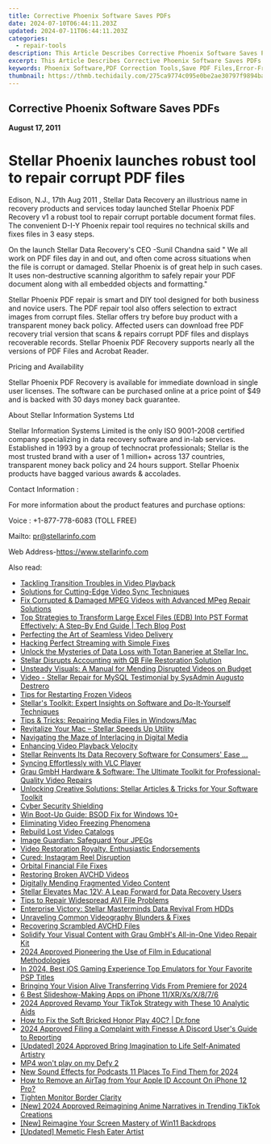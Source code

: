 ```yaml
---
title: Corrective Phoenix Software Saves PDFs
date: 2024-07-10T06:44:11.203Z
updated: 2024-07-11T06:44:11.203Z
categories:
  - repair-tools
description: This Article Describes Corrective Phoenix Software Saves PDFs
excerpt: This Article Describes Corrective Phoenix Software Saves PDFs
keywords: Phoenix Software,PDF Correction Tools,Save PDF Files,Error-Free PDF Editing,PDF Optimization Software,Phoenix PDF Repair,Affordable PDF Correction Software
thumbnail: https://thmb.techidaily.com/275ca9774c095e0be2ae30797f9894bae65deae9ea5691cd95cdc33842a228b1.jpg
---
```


## Corrective Phoenix Software Saves PDFs

**August 17, 2011**

# **Stellar Phoenix launches robust tool to repair corrupt PDF files**

Edison, N.J., 17th Aug 2011 , Stellar Data Recovery an illustrious name in recovery products and services today launched Stellar Phoenix PDF Recovery v1 a robust tool to repair corrupt portable document format files. The convenient D-I-Y Phoenix repair tool requires no technical skills and fixes files in 3 easy steps.

 On the launch Stellar Data Recovery's CEO -Sunil Chandna said " We all work on PDF files day in and out, and often come across situations when the file is corrupt or damaged. Stellar Phoenix is of great help in such cases. It uses non-destructive scanning algorithm to safely repair your PDF document along with all embedded objects and formatting."

 Stellar Phoenix PDF repair is smart and DIY tool designed for both business and novice users. The PDF repair tool also offers selection to extract images from corrupt files. Stellar offers try before buy product with a transparent money back policy. Affected users can download free PDF recovery trial version that scans & repairs corrupt PDF files and displays recoverable records. Stellar Phoenix PDF Recovery supports nearly all the versions of PDF Files and Acrobat Reader.

Pricing and Availability

 Stellar Phoenix PDF Recovery is available for immediate download in single user licenses. The software can be purchased online at a price point of $49 and is backed with 30 days money back guarantee.

About Stellar Information Systems Ltd

 Stellar Information Systems Limited is the only ISO 9001-2008 certified company specializing in data recovery software and in-lab services. Established in 1993 by a group of technocrat professionals; Stellar is the most trusted brand with a user of 1 million+ across 137 countries, transparent money back policy and 24 hours support. Stellar Phoenix products have bagged various awards & accolades.

Contact Information :

 For more information about the product features and purchase options:

 Voice : +1-877-778-6083 (TOLL FREE)

Mailto: <pr@stellarinfo.com>

 Web Address-<https://www.stellarinfo.com>


<ins class="adsbygoogle"
     style="display:block"
     data-ad-format="autorelaxed"
     data-ad-client="ca-pub-7571918770474297"
     data-ad-slot="1223367746"></ins>



<ins class="adsbygoogle"
     style="display:block"
     data-ad-client="ca-pub-7571918770474297"
     data-ad-slot="8358498916"
     data-ad-format="auto"
     data-full-width-responsive="true"></ins>

<span class="atpl-alsoreadstyle">Also read:</span>
<div><ul>
<li><a href="https://data-wizards.techidaily.com/tackling-transition-troubles-in-video-playback/"><u>Tackling Transition Troubles in Video Playback</u></a></li>
<li><a href="https://data-wizards.techidaily.com/solutions-for-cutting-edge-video-sync-techniques/"><u>Solutions for Cutting-Edge Video Sync Techniques</u></a></li>
<li><a href="https://data-wizards.techidaily.com/fix-corrupted-and-damaged-mpeg-videos-with-advanced-mpeg-repair-solutions/"><u>Fix Corrupted & Damaged MPEG Videos with Advanced MPeg Repair Solutions</u></a></li>
<li><a href="https://data-wizards.techidaily.com/top-strategies-to-transform-large-excel-files-edb-into-pst-format-effectively-a-step-by-end-guide-tech-blog-post/"><u>Top Strategies to Transform Large Excel Files (EDB) Into PST Format Effectively: A Step-By End Guide | Tech Blog Post</u></a></li>
<li><a href="https://data-wizards.techidaily.com/perfecting-the-art-of-seamless-video-delivery/"><u>Perfecting the Art of Seamless Video Delivery</u></a></li>
<li><a href="https://data-wizards.techidaily.com/hacking-perfect-streaming-with-simple-fixes/"><u>Hacking Perfect Streaming with Simple Fixes</u></a></li>
<li><a href="https://data-wizards.techidaily.com/unlock-the-mysteries-of-data-loss-with-totan-banerjee-at-stellar-inc/"><u>Unlock the Mysteries of Data Loss with Totan Banerjee at Stellar Inc.</u></a></li>
<li><a href="https://data-wizards.techidaily.com/stellar-disrupts-accounting-with-qb-file-restoration-solution/"><u>Stellar Disrupts Accounting with QB File Restoration Solution</u></a></li>
<li><a href="https://data-wizards.techidaily.com/unsteady-visuals-a-manual-for-mending-disrupted-videos-on-budget/"><u>Unsteady Visuals: A Manual for Mending Disrupted Videos on Budget</u></a></li>
<li><a href="https://data-wizards.techidaily.com/video-stellar-repair-for-mysql-testimonial-by-sysadmin-augusto-destrero/"><u>Video - Stellar Repair for MySQL Testimonial by SysAdmin Augusto Destrero</u></a></li>
<li><a href="https://data-wizards.techidaily.com/tips-for-restarting-frozen-videos/"><u>Tips for Restarting Frozen Videos</u></a></li>
<li><a href="https://data-wizards.techidaily.com/stellars-toolkit-expert-insights-on-software-and-do-it-yourself-techniques/"><u>Stellar's Toolkit: Expert Insights on Software and Do-It-Yourself Techniques</u></a></li>
<li><a href="https://data-wizards.techidaily.com/tips-and-tricks-repairing-media-files-in-windowsmac/"><u>Tips & Tricks: Repairing Media Files in Windows/Mac</u></a></li>
<li><a href="https://data-wizards.techidaily.com/revitalize-your-mac-stellar-speeds-up-utility/"><u>Revitalize Your Mac – Stellar Speeds Up Utility</u></a></li>
<li><a href="https://data-wizards.techidaily.com/navigating-the-maze-of-interlacing-in-digital-media/"><u>Navigating the Maze of Interlacing in Digital Media</u></a></li>
<li><a href="https://data-wizards.techidaily.com/enhancing-video-playback-velocity/"><u>Enhancing Video Playback Velocity</u></a></li>
<li><a href="https://data-wizards.techidaily.com/stellar-reinvents-its-data-recovery-software-for-consumers-ease/"><u>Stellar Reinvents Its Data Recovery Software for Consumers' Ease ...</u></a></li>
<li><a href="https://data-wizards.techidaily.com/syncing-effortlessly-with-vlc-player/"><u>Syncing Effortlessly with VLC Player</u></a></li>
<li><a href="https://data-wizards.techidaily.com/grau-gmbh-hardware-and-software-the-ultimate-toolkit-for-professional-quality-video-repairs/"><u>Grau GmbH Hardware & Software: The Ultimate Toolkit for Professional-Quality Video Repairs</u></a></li>
<li><a href="https://data-wizards.techidaily.com/unlocking-creative-solutions-stellar-articles-and-tricks-for-your-software-toolkit/"><u>Unlocking Creative Solutions: Stellar Articles & Tricks for Your Software Toolkit</u></a></li>
<li><a href="https://data-wizards.techidaily.com/cyber-security-shielding/"><u>Cyber Security Shielding</u></a></li>
<li><a href="https://data-wizards.techidaily.com/win-boot-up-guide-bsod-fix-for-windows-10plus/"><u>Win Boot-Up Guide: BSOD Fix for Windows 10+</u></a></li>
<li><a href="https://data-wizards.techidaily.com/eliminating-video-freezing-phenomena/"><u>Eliminating Video Freezing Phenomena</u></a></li>
<li><a href="https://data-wizards.techidaily.com/rebuild-lost-video-catalogs/"><u>Rebuild Lost Video Catalogs</u></a></li>
<li><a href="https://data-wizards.techidaily.com/image-guardian-safeguard-your-jpegs/"><u>Image Guardian: Safeguard Your JPEGs</u></a></li>
<li><a href="https://data-wizards.techidaily.com/video-restoration-royalty-enthusiastic-endorsements/"><u>Video Restoration Royalty, Enthusiastic Endorsements</u></a></li>
<li><a href="https://data-wizards.techidaily.com/cured-instagram-reel-disruption/"><u>Cured: Instagram Reel Disruption</u></a></li>
<li><a href="https://data-wizards.techidaily.com/orbital-financial-file-fixes/"><u>Orbital Financial File Fixes</u></a></li>
<li><a href="https://data-wizards.techidaily.com/restoring-broken-avchd-videos/"><u>Restoring Broken AVCHD Videos</u></a></li>
<li><a href="https://data-wizards.techidaily.com/digitally-mending-fragmented-video-content/"><u>Digitally Mending Fragmented Video Content</u></a></li>
<li><a href="https://data-wizards.techidaily.com/stellar-elevates-mac-12v-a-leap-forward-for-data-recovery-users/"><u>Stellar Elevates Mac 12V: A Leap Forward for Data Recovery Users</u></a></li>
<li><a href="https://data-wizards.techidaily.com/tips-to-repair-widespread-avi-file-problems/"><u>Tips to Repair Widespread AVI File Problems</u></a></li>
<li><a href="https://data-wizards.techidaily.com/enterprise-victory-stellar-masterminds-data-revival-from-hdds/"><u>Enterprise Victory: Stellar Masterminds Data Revival From HDDs</u></a></li>
<li><a href="https://data-wizards.techidaily.com/unraveling-common-videography-blunders-and-fixes/"><u>Unraveling Common Videography Blunders & Fixes</u></a></li>
<li><a href="https://data-wizards.techidaily.com/recovering-scrambled-avchd-files/"><u>Recovering Scrambled AVCHD Files</u></a></li>
<li><a href="https://data-wizards.techidaily.com/solidify-your-visual-content-with-grau-gmbhs-all-in-one-video-repair-kit/"><u>Solidify Your Visual Content with Grau GmbH's All-in-One Video Repair Kit</u></a></li>
<li><a href="https://article-files.techidaily.com/2024-approved-pioneering-the-use-of-film-in-educational-methodologies/"><u>2024 Approved  Pioneering the Use of Film in Educational Methodologies</u></a></li>
<li><a href="https://on-screen-recording.techidaily.com/in-2024-best-ios-gaming-experience-top-emulators-for-your-favorite-psp-titles/"><u>In 2024, Best iOS Gaming Experience  Top Emulators for Your Favorite PSP Titles</u></a></li>
<li><a href="https://youtube-videos.techidaily.com/bringing-your-vision-alive-transferring-vids-from-premiere-for-2024/"><u>Bringing Your Vision Alive  Transferring Vids From Premiere for 2024</u></a></li>
<li><a href="https://extra-lessons.techidaily.com/6-best-slideshow-making-apps-on-iphone-11xrxsx876/"><u>6 Best Slideshow-Making Apps on iPhone 11/XR/Xs/X/8/7/6</u></a></li>
<li><a href="https://tiktok-clips.techidaily.com/2024-approved-revamp-your-tiktok-strategy-with-these-10-analytic-aids/"><u>2024 Approved  Revamp Your TikTok Strategy with These 10 Analytic Aids</u></a></li>
<li><a href="https://fix-guide.techidaily.com/how-to-fix-the-soft-bricked-honor-play-40c-drfone-by-drfone-fix-android-problems-fix-android-problems/"><u>How to Fix the Soft Bricked Honor Play 40C? | Dr.fone</u></a></li>
<li><a href="https://discord-videos.techidaily.com/2024-approved-filing-a-complaint-with-finesse-a-discord-users-guide-to-reporting/"><u>2024 Approved  Filing a Complaint with Finesse  A Discord User's Guide to Reporting</u></a></li>
<li><a href="https://facebook-video-footage.techidaily.com/updated-2024-approved-bring-imagination-to-life-self-animated-artistry/"><u>[Updated] 2024 Approved  Bring Imagination to Life  Self-Animated Artistry</u></a></li>
<li><a href="https://review-topics.techidaily.com/mp4-won-t-play-on-my-defy-2-by-aiseesoft-video-converter-play-mp4-on-android/"><u>MP4 won't play on my Defy 2</u></a></li>
<li><a href="https://audio-shaping.techidaily.com/1714946542876-new-sound-effects-for-podcasts-11-places-to-find-them-for-2024/"><u>New Sound Effects for Podcasts 11 Places To Find Them for 2024</u></a></li>
<li><a href="https://apple-account.techidaily.com/how-to-remove-an-airtag-from-your-apple-id-account-on-iphone-12-pro-by-drfone-ios/"><u>How to Remove an AirTag from Your Apple ID Account On iPhone 12 Pro?</u></a></li>
<li><a href="https://network-issues.techidaily.com/tighten-monitor-border-clarity/"><u>Tighten Monitor Border Clarity</u></a></li>
<li><a href="https://tiktok-video-recordings.techidaily.com/new-2024-approved-reimagining-anime-narratives-in-trending-tiktok-creations/"><u>[New] 2024 Approved  Reimagining Anime Narratives in Trending TikTok Creations</u></a></li>
<li><a href="https://extra-skills.techidaily.com/new-reimagine-your-screen-mastery-of-win11-backdrops/"><u>[New] Reimagine Your Screen  Mastery of Win11 Backdrops</u></a></li>
<li><a href="https://extra-approaches.techidaily.com/updated-memetic-flesh-eater-artist/"><u>[Updated] Memetic Flesh Eater Artist</u></a></li>
</ul></div>
